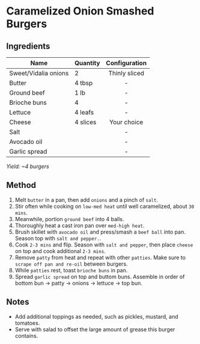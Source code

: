 # Caramelized Onion Smashed Burgers

## Ingredients

| Name                 | Quantity | Configuration |
| -------------------- | -------- | :-----------: |
| Sweet/Vidalia onions | 2        | Thinly sliced |
| Butter               | 4 tbsp   |       -       |
| Ground beef          | 1 lb     |       -       |
| Brioche buns         | 4        |       -       |
| Lettuce              | 4 leafs  |       -       |
| Cheese               | 4 slices |  Your choice  |
| Salt                 |          |       -       |
| Avocado oil          |          |       -       |
| Garlic spread        |          |       -       |

_Yield: ~4 burgers_

## Method

1. Melt `butter` in a pan, then add `onions` and a pinch of `salt`.
1. Stir often while cooking on `low-med heat` until well caramelized, about `30 mins`.
1. Meanwhile, portion `ground beef` into 4 balls.
1. Thoroughly heat a cast iron pan over `med-high heat`.
1. Brush skillet with `avocado oil` and press/smash a `beef ball` into pan. Season top with `salt and pepper.`.
1. Cook `2-3 mins` and flip. Season with `salt and pepper`, then place `cheese` on top and cook additional `2-3 mins`.
1. Remove `patty` from heat and repeat with other `patties`. Make sure to `scrape off pan and re-oil` between burgers.
1. While `patties` rest, toast `brioche buns` in pan.
1. Spread `garlic spread` on top and buttom buns. Assemble in order of bottom bun -> patty -> onions -> lettuce -> top bun.

## Notes

- Add additional toppings as needed, such as pickles, mustard, and tomatoes.
- Serve with salad to offset the large amount of grease this burger contains.
